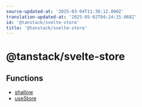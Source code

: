 ```yaml
---
source-updated-at: '2025-03-04T11:38:12.000Z'
translation-updated-at: '2025-05-02T04:24:15.068Z'
id: '@tanstack/svelte-store'
title: '@tanstack/svelte-store'
---
```


<!-- DO NOT EDIT: this page is autogenerated from the type comments -->

# @tanstack/svelte-store

## Functions

- [shallow](functions/shallow.md)
- [useStore](functions/usestore.md)
